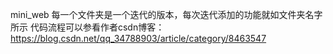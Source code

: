 mini_web
每一个文件夹是一个迭代的版本，每次迭代添加的功能就如文件夹名字所示
代码流程可以参看作者csdn博客：https://blog.csdn.net/qq_34788903/article/category/8463547
